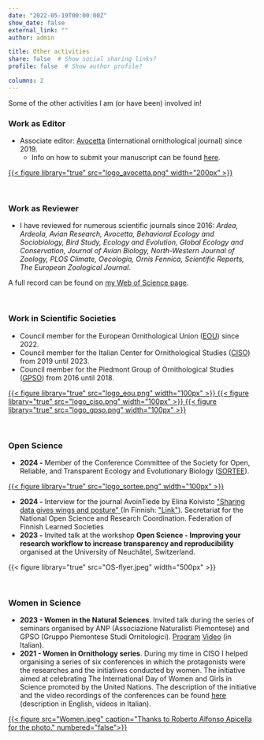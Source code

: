 ```yaml
---
date: "2022-05-19T00:00:00Z"
show_date: false
external_link: ""
author: admin

title: Other activities
share: false  # Show social sharing links?
profile: false  # Show author profile?

columns: 2
---
```

Some of the other activities I am (or have been) involved in!

### Work as Editor

* Associate editor: [Avocetta](http://www.avocetta.org/) (international ornithological journal) since 2019.
  * Info on how to submit your manuscript can be found [here](https://www.avocetta.org/author-guidelines/).

<a href="https://www.avocetta.org/" target="_blank" rel="noopener noreferrer">
{{< figure library="true" src="logo_avocetta.png" width="200px" >}}
</a>

<p> </p>

### Work as Reviewer

* I have reviewed for numerous scientific journals since 2016: _Ardea, Ardeola, Avian Research, Avocetta, Behavioral Ecology and Sociobiology, Bird Study, Ecology and Evolution, Global Ecology and Conservation, Journal of Avian Biology, North-Western Journal of Zoology, PLOS Climate, Oecologia, Ornis Fennica, Scientific Reports, The European Zoological Journal_.

A full record can be found on [my Web of Science page](https://www.webofscience.com/wos/author/record/G-9512-2017).

<p> </p>

### Work in Scientific Societies

* Council member for the European Ornithological Union ([EOU](https://eounion.org/)) since 2022.
* Council member for the Italian Center for Ornithological Studies ([CISO](https://ciso-coi.it/en/)) from 2019 until 2023.
* Council member for the Piedmont Group of Ornithological Studies ([GPSO](https://www.gpso.it/)) from 2016 until 2018.

<div class="row justify-content-center">
<a href="https://eounion.org/" target="_blank" rel="noopener noreferrer">
{{< figure library="true" src="logo_eou.png" width="100px" >}}
</a>
<a href="https://ciso-coi.it/en/" target="_blank" rel="noopener noreferrer">
{{< figure library="true" src="logo_ciso.png" width="100px" >}}
</a>
<a href="https://www.gpso.it/" target="_blank" rel="noopener noreferrer">
{{< figure library="true" src="logo_gpso.png" width="100px" >}}
</a>
</div>

<p> </p>

### Open Science

* **2024 -** Member of the Conference Committee of the Society for Open, Reliable, and Transparent Ecology and Evolutionary Biology ([SORTEE](https://www.sortee.org/)).

<a href="https://www.sortee.org/" target="_blank" rel="noopener noreferrer">

{{< figure library="true" src="logo_sortee.png" width="100px" >}}
</a>

* **2024 -** Interview for the journal AvoinTiede by Elina Koivisto <a href="https://avointiede.fi/en/news/sharing-gives-data-wings-and-posture" target="_blank" rel="noopener noreferrer"> "Sharing data gives wings and posture" </a> (In Finnish: <a href="https://avointiede.fi/fi/ajankohtaista/avoin-jakaminen-antaa-aineistolle-siivet-ja-ryhtia-haastattelussa-giulia-masoero" target="_blank" rel="noopener noreferrer"> "Link"</a>). Secretariat for the National Open Science and Research Coordination. Federation of Finnish Learned Societies
* **2023 -** Invited talk at the workshop **Open Science - Improving your research workflow to increase transparency and reproducibility** organised at the University of Neuchâtel, Switzerland.

{{< figure library="true" src="OS-flyer.jpeg" width="500px" >}}

<p> </p>

### Women in Science

* **2023 - Women in the Natural Sciences**. Invited talk during the series of seminars organised by ANP (Associazione Naturalisti Piemontese) and GPSO (Gruppo Piemontese Studi Ornitologici). [Program](https://naturalistipiemontesi.wordpress.com/2023/03/26/le-donne-nelle-scienze-naturali/) [Video](https://www.youtube.com/watch?v=XsYsxGwqd88) (in Italian).
* **2021 - Women in Ornithology series**. During my time in CISO I helped organising a series of six conferences in which the protagonists were the researches and the initiatives conducted by women. The initiative aimed at celebrating The International Day of Women and Girls in Science promoted by the United Nations. The description of the initiative and the video recordings of the conferences can be found [here](https://ciso-coi.it/en/attivita/le-donne-nellornitologia/) (description in English, videos in Italian).

<a href="https://ciso-coi.it/en/attivita/le-donne-nellornitologia/" target="_blank" rel="noopener noreferrer">
{{< figure src="Women.jpeg" caption="Thanks to Roberto Alfonso Apicella for the photo." numbered="false">}}
</a>
